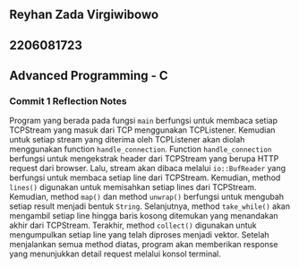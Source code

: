 ## Reyhan Zada Virgiwibowo
## 2206081723
## Advanced Programming - C

### Commit 1 Reflection Notes

Program yang berada pada fungsi `main` berfungsi untuk membaca setiap TCPStream yang masuk dari TCP menggunakan TCPListener. Kemudian untuk setiap stream yang diterima oleh TCPListener akan diolah menggunakan function `handle_connection`. Function `handle_connection` berfungsi untuk mengekstrak header dari TCPStream yang berupa HTTP request dari browser. Lalu, stream akan dibaca melalui `io::BufReader` yang berfungsi untuk membaca setiap line dari TCPStream. Kemudian, method `lines()` digunakan untuk memisahkan setiap lines dari TCPStream. Kemudian, method `map()` dan method `unwrap()` berfungsi untuk mengubah setiap result menjadi bentuk `String`. Selanjutnya, method `take_while()` akan mengambil setiap line hingga baris kosong ditemukan yang menandakan akhir dari TCPStream. Terakhir, method `collect()` digunakan untuk mengumpulkan setiap line yang telah diproses menjadi vektor. Setelah menjalankan semua method diatas, program akan memberikan response yang menunjukkan detail request melalui konsol terminal.

